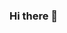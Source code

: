 ### Hi there 👋

<!--
**delmaSong/delmaSong** is a ✨ _special_ ✨ repository because its `README.md` (this file) appears on your GitHub profile.

<div align=center>	
 [![Hits](https://hits.seeyoufarm.com/api/count/incr/badge.svg?url=https%3A%2F%2Fgithub.com%2FdelmaSong)](https://hits.seeyoufarm.com)
  </div>
Here are some ideas to get you started:

- 🔭 I’m currently working on ...
- 🌱 I’m currently learning ...
- 👯 I’m looking to collaborate on ...
- 🤔 I’m looking for help with ...
- 💬 Ask me about ...
- 📫 How to reach me: ...
- 😄 Pronouns: ...
- ⚡ Fun fact: ...
-->
